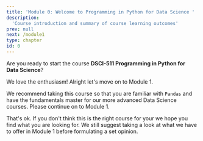 ```yaml
---
title: 'Module 0: Welcome to Programming in Python for Data Science '
description:
  'Course introduction and summary of course learning outcomes' 
prev: null
next: /module1
type: chapter
id: 0
---
```


<exercise id="1" title="DSCI-511 Programming in Python for Data Science" type="slides,video">

<slides source="module0_00" start="0:165" end="3:01">
</slides>

</exercise>

<exercise id="2" title="Are you ready?">

Are you ready to start the course **DSCI-511 Programming in Python for Data Science**?


<choice>
<opt text="Yes! Let's get this party started! 🎉" correct="true">

We love the enthusiasm! Alright let's move on to Module 1. 

</opt>

<opt text="I have a python background but have not had very much wrangling experience 🤔" correct="true">

We recommend taking this course so that you are familiar with `Pandas` and have the fundamentals master for our more advanced Data Science courses. Please continue on to Module 1. 

</opt>

<opt text="I don't think this is the right fit for me. 😧">

That's ok. If you don't think this is the right course for your we hope you find what you are looking for. We still suggest taking a look at what we have to offer in Module 1 before formulating a set opinion. 

</opt>
</choice>

</exercise>


